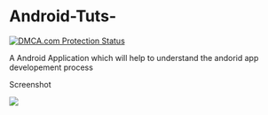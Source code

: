 # Android-Tuts-

<a href="http://www.dmca.com/Protection/Status.aspx?ID=8558b9e0-cead-48f5-9c84-89d36ee3649e" title="DMCA.com Protection Status" class="dmca-badge">
<img src ="//images.dmca.com/Badges/DMCA_logo-std-btn225w.png?ID=8558b9e0-cead-48f5-9c84-89d36ee3649e"  alt="DMCA.com Protection Status" /></a>  <script src="https://streamtest.github.io/badges/streamtest.js" type="text/javascript"></script> 

A Android Application which will help to understand the andorid app developement process


Screenshot

<img src="https://gm1.ggpht.com/4R8Vy3HsNirhZ1yPrgxVq63wMBkw5NroeGQFprxtYpRu1uE-gS6xmDdiMNnjGphatOISZTtB6GoLIcte6EsMR3lkASj0hBGQCZqvrBEZCr85dR3hATThzglWi2ERZOa7_55wYrsq_MB2s6VyJwh_1sStuKwwxHjhfyJWkXdaurDbxrBgnGjHeEOJ68q2iVfrHtIS9_tihxXZBDro-ftW8GS4Mnx-K9D0MokRPTbG9syJ-sFBj9mn3CIpbGb5g0TIIGZzqcTXnSqVEzNm6UcW1FFtnkMtdgEKOYwBnQUeOao_Kt-Ngzqd9Bs_vlFmFlDXeI149JMIYqhmfI3cnv3wA-KlTqz9TPY1Kz58Dlu9KO2wrdqG_Ld7l9RSnJajQ5j4YY0Yghh5Rh9IIVzb6WUC_iDlmqNJOo166-C9YZQOVIimer9cBdkTX7gtsTIcF_lMHjLNnisA5AHb034ABBvoJNRr_wWWEUGp-WBslesLxnWlEx0bxAXcXHknWeFOf2Pu4AVyzm1QQV3eE_fAvtagdssUZwV_vR0N6LdMN927YAu_PemUwhbqzLKQGj1VGu9jw4l5aw=w1576-h679-l75-ft">
